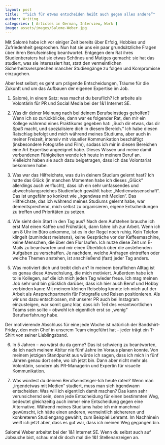 ```yaml
---
layout: post
title:  "“Sich für etwas entscheiden heißt auch gegen alles andere”"
author: Writing
categories: [ Articles in German, Interview, Work ]
image: assets/images/Salome-Weber.jpg
---
```


Mit Salomé habe ich vor einiger Zeit bereits über Erfolg, Hobbies und Zufriedenheit gesprochen. Nun hat sie uns ein paar grundsätzliche Fragen über ihren Berufseinstieg beantwortet. Entgegen dem Rat ihres Studienberaters hat sie etwas Schönes und Mutiges gemacht: sie hat das studiert, was sie interessiert hat, statt den vermeintlichen Sicherheitsversprechen mancher Studiengänge zu folgen und Kompromisse einzugehen.

Aber lest selbst; es geht um prägende Entscheidungen, Träume für die Zukunft und um das Aufbauen der eigenen Expertise im Job.

1. Salomé, in einem Satz: was machst du beruflich?
Ich arbeite als Volontärin für PR und Social Media bei der 1&1 Internet SE.

2. Was dir deiner Meinung nach bei deinem Berufseinstiegs geholfen?
Wenn ich so zurückblicke, dann war es folgender Rat, den mir ein Kollege während eines Praktikums gegeben hat: „Such dir etwas, das dir Spaß macht, und spezialisiere dich in diesem Bereich.“ Ich habe diesen Ratschlag befolgt und mich während meines Studiums, aber auch in meiner Freizeit, intensiv mit visueller Kommunikation beschäftigt (insbesondere Fotografie und Film), sodass ich mir in diesen Bereichen eine Art Expertise angeeignet habe. Dieses Wissen und meine damit verbundenen Fähigkeiten wende ich heute in meinem Beruf an. Vielleicht haben sie auch dazu beigetragen, dass ich das Volontariat bekommen habe.

3. Was war das Hilfreichste, was du in deinem Studium gelernt hast?
Ich hatte das Glück (in manchen Momenten habe ich dieses „Glück“ allerdings auch verflucht), dass ich ein sehr umfassendes und abwechslungsreiches Studienfach gewählt habe: „Medienwissenschaft“. Das ist ungefähr so konkret wie „irgendwas mit Medien“. Das Hilfreichste, das ich während meines Studiums gelernt habe, war dementsprechend, mich selbst zu organisieren, eigene Entscheidungen zu treffen und Prioritäten zu setzen.

4. Wie sieht dein Start in den Tag aus?
Nach dem Aufstehen brauche ich erst Mal einen Kaffee und Frühstück, dann fahre ich zur Arbeit. Wenn ich um 8 Uhr im Büro ankomme, ist es in der Regel noch ruhig. Kein Telefon klingelt (zumindest meistens), keine Gespräche vor der Kaffeemaschine, keine Menschen, die über den Flur laufen. Ich nutze diese Zeit um E-Mails zu beantworten und mir einen Überblick über die anstehenden Aufgaben zu verschaffen. Je nachdem, welche Anfragen eintreffen oder welche Themen anstehen, ist anschließend (fast) jeder Tag anders.

5. Was motiviert dich und treibt dich an?
In meinem beruflichen Alltag ist es genau diese Abwechslung, die mich motiviert. Außerdem habe ich tolle Kollegen, auf die ich mich jeden Tag wieder freue. Ich mag meinen Job sehr und bin glücklich darüber, dass ich hier auch Beruf und Hobby verbinden kann: Mit meinem kleinen Reiseblog konnte ich mich auf der Arbeit als Ansprechpartnerin für Fotografie und Reisen positionieren. Als wir uns dazu entschlossen, mit unserer PR auch bei Instagram einzusteigen, war somit ganz klar, dass ich Teil des verantwortlichen Teams sein sollte – obwohl ich eigentlich erst so „wenig“ Berufserfahrung habe.

Der motivierende Abschluss für eine jede Woche ist natürlich der Bandshirt-Friday, den mein Chef in unserem Team eingeführt hat – jeder trägt ein T-Shirt von seiner Lieblingsband.

6. In 5 Jahren – wo wärst du da gerne?
Das ist schwierig zu beantworten, da ich nach meinem Abitur nie fünf Jahre im Voraus planen konnte. Von meinem jetzigen Standpunkt aus würde ich sagen, dass ich mich in fünf Jahren genau dort sehe, wo ich jetzt bin. Dann aber nicht mehr als Volontärin, sondern als PR-Managerin und Expertin für visuelle Kommunikation.

7. Was würdest du deinem Berufseinsteiger-Ich heute raten?
Wenn man „irgendetwas mit Medien“ studiert, muss man sich irgendwann entscheiden: Was will ich eigentlich damit machen? Das kann sehr verunsichernd sein, denn jede Entscheidung für einen bestimmten Weg, bedeutet gleichzeitig auch immer eine Entscheidung gegen eine Alternative. Während meines Studiums habe ich mir manchmal gewünscht, ich hätte einen anderen, vermeintlich sichereren und konkreteren Studiengang gewählt, zum Beispiel Lehramt. Im Nachhinein weiß ich jetzt aber, dass es gut war, dass ich meinen Weg gegangen bin.



Salomé Weber arbeitet bei der 1&1 Internet SE. Wenn du selbst auch auf Jobsuche bist, schau mal dir doch mal die 1&1 Stellenanzeigen an.

